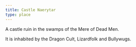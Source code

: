 ```yaml
---
title: Castle Naerytar
type: place
---
```


A castle ruin in the swamps of the Mere of Dead Men.

It is inhabited by the Dragon Cult, Lizardfolk and Bullywugs.
